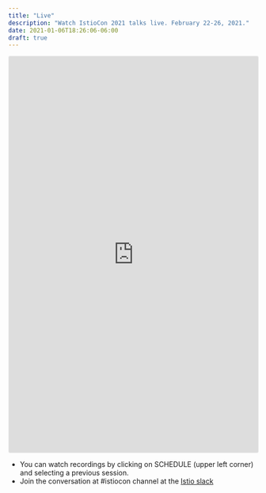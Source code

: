 ```yaml
---
title: "Live"
description: "Watch IstioCon 2021 talks live. February 22-26, 2021."
date: 2021-01-06T18:26:06-06:00
draft: true
---
```


<iframe width="100%" height="800" frameborder="0" marginheight="0" marginwidth="0" allowtransparency="true" src="https://www.crowdcast.io/e/istiocon-2021?navlinks=false&embed=true" style="border: 1px solid #EEE;border-radius:3px" allowfullscreen="true" webkitallowfullscreen="true" mozallowfullscreen="true" allow="microphone; camera;"></iframe>

<div class="container">
<ul>
  <li>You can watch recordings by clicking on SCHEDULE (upper left corner) and selecting a previous session.</li>
  <li>Join the conversation at #istiocon channel at the <a href="https://slack.istio.io" target="_blank">Istio slack</a</li>
</ul>
